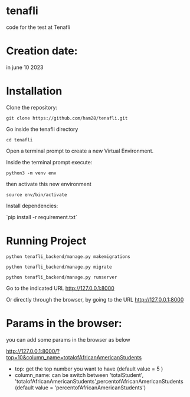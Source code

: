 # tenafli
code for the test at Tenafli

# Creation date:
in june 10 2023

# Installation

<p>Clone the repository:</p> 

`git clone https://github.com/ham28/tenafli.git`

<p> Go inside the tenafli directory </p>

`cd tenafli`

<p>Open a terminal prompt to create a new Virtual Environment.</p> 
<p>Inside the terminal prompt execute:</p>

`python3 -m venv env`

<p>then activate this new environment</p>

`source env/bin/activate`

<p>Install dependencies:</p>
`pip install -r requirement.txt`

# Running Project
`python tenafli_backend/manage.py makemigrations`

`python tenafli_backend/manage.py migrate`

`python tenafli_backend/manage.py runserver`

Go to the indicated URL http://127.0.0.1:8000

Or directly through the browser, by going to the URL http://127.0.0.1:8000

# Params in the browser:

<p>you can add some params in the browser as below</p>

http://127.0.0.1:8000/?top=10&column_name=totalofAfricanAmericanStudents

- top: get the top number you want to have (default value = 5 )
- column_name: can be switch between 'totalStudent', 'totalofAfricanAmericanStudents',percentofAfricanAmericanStudents (default value = 'percentofAfricanAmericanStudents') 